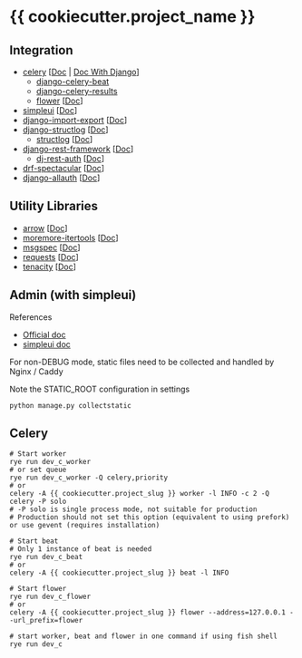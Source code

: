 # {{ cookiecutter.project_name }}

## Integration

- [celery](https://github.com/celery/celery) [[Doc](https://docs.celeryq.dev/en/stable/) | [Doc With Django](https://docs.celeryq.dev/en/stable/django/index.html)]
    - [django-celery-beat](https://github.com/celery/django-celery-beat)
    - [django-celery-results](https://github.com/celery/django-celery-results)
    - [flower](https://github.com/mher/flower) [[Doc](https://flower.readthedocs.io/en/latest/)]
- [simpleui](https://github.com/newpanjing/simpleui) [[Doc](https://newpanjing.github.io/simpleui_docs/config.html)]
- [django-import-export](https://github.com/django-import-export/django-import-export) [[Doc](https://django-import-export.readthedocs.io/en/latest/)]
- [django-structlog](https://github.com/jrobichaud/django-structlog) [[Doc](https://django-structlog.readthedocs.io/en/latest/)]
    - [structlog](https://github.com/hynek/structlog) [[Doc](https://www.structlog.org/en/stable/)]
- [django-rest-framework](https://github.com/encode/django-rest-framework/tree/master) [[Doc](https://www.django-rest-framework.org/)]
    - [dj-rest-auth](https://github.com/iMerica/dj-rest-auth) [[Doc](https://dj-rest-auth.readthedocs.io/en/latest/)]
- [drf-spectacular](https://github.com/tfranzel/drf-spectacular) [[Doc](https://drf-spectacular.readthedocs.io/en/latest/)]
- [django-allauth](https://github.com/pennersr/django-allauth) [[Doc](https://docs.allauth.org/en/latest/)]

## Utility Libraries

- [arrow](https://github.com/arrow-py/arrow) [[Doc](https://arrow.readthedocs.io/en/latest/)]
- [moremore-itertools](https://github.com/more-itertools/more-itertools) [[Doc](https://more-itertools.readthedocs.io/en/latest/)]
- [msgspec](https://github.com/jcrist/msgspec) [[Doc](https://jcristharif.com/msgspec/)]
- [requests](https://github.com/psf/requests) [[Doc](https://requests.readthedocs.io/en/latest/)]
- [tenacity](https://github.com/jd/tenacity) [[Doc](https://tenacity.readthedocs.io/en/latest/)]

## Admin (with simpleui)

References

- [Official doc](https://docs.djangoproject.com/en/5.1/ref/contrib/admin/)
- [simpleui doc](https://newpanjing.github.io/simpleui_docs/config.html)

For non-DEBUG mode, static files need to be collected and handled by Nginx / Caddy

Note the STATIC_ROOT configuration in settings

```shell
python manage.py collectstatic
```

## Celery

```shell
# Start worker
rye run dev_c_worker
# or set queue
rye run dev_c_worker -Q celery,priority
# or
celery -A {{ cookiecutter.project_slug }} worker -l INFO -c 2 -Q celery -P solo
# -P solo is single process mode, not suitable for production
# Production should not set this option (equivalent to using prefork) or use gevent (requires installation)

# Start beat
# Only 1 instance of beat is needed
rye run dev_c_beat
# or
celery -A {{ cookiecutter.project_slug }} beat -l INFO

# Start flower
rye run dev_c_flower
# or
celery -A {{ cookiecutter.project_slug }} flower --address=127.0.0.1 --url_prefix=flower

# start worker, beat and flower in one command if using fish shell
rye run dev_c
```
